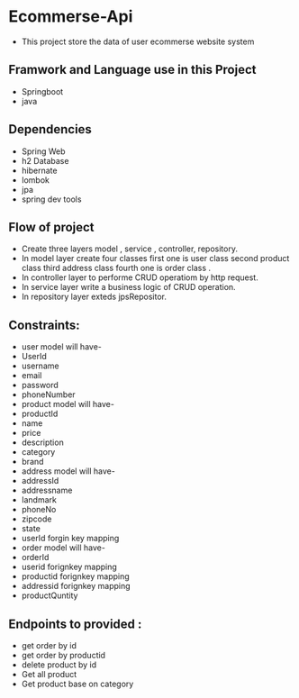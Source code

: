 # Ecommerse-Api
* This project store the data of user ecommerse website system 
## Framwork and Language use in this Project
* Springboot 
* java
## Dependencies
* Spring Web
* h2 Database
* hibernate
* lombok
* jpa
* spring dev tools 
## Flow of project
* Create three layers model , service , controller, repository.
* In model layer create four classes first one is user class second product class third address class fourth one is order class .
* In controller layer to performe CRUD operatiom by http request.
* In service layer write a business logic of CRUD operation.
* In repository layer exteds jpsRepositor.
## Constraints:
* user model will have-
* UserId
* username
* email
* password
* phoneNumber
* product model will have-
* productId
* name
* price
* description
* category
* brand
* address model will have-
* addressId
* addressname
* landmark
* phoneNo
* zipcode
* state
* userId forgin key mapping
* order model will have-
* orderId
* userid forignkey mapping
* productid forignkey mapping
* addressid forignkey mapping
* productQuntity
## Endpoints to provided :
* get order by id
* get order by productid
* delete product by id
* Get all product
* Get product base on category

